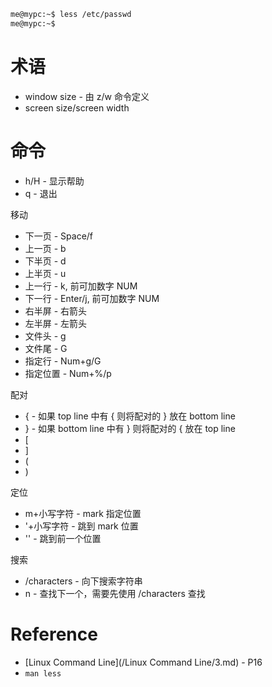 ```bash
me@mypc:~$ less /etc/passwd
me@mypc:~$
```

# 术语

- window size - 由 z/w 命令定义
- screen size/screen width

# 命令

- h/H - 显示帮助
- q - 退出

移动
- 下一页 - Space/f
- 上一页 - b
- 下半页 - d
- 上半页 - u
- 上一行 - k, 前可加数字 NUM
- 下一行 - Enter/j, 前可加数字 NUM
- 右半屏 - 右箭头
- 左半屏 - 左箭头
- 文件头 - g
- 文件尾 - G
- 指定行 - Num+g/G
- 指定位置 - Num+%/p

配对
- { - 如果 top line 中有 { 则将配对的 } 放在 bottom line
- } - 如果 bottom line 中有 } 则将配对的 { 放在 top line
- [
- ]
- (
- )

定位
- m+小写字符 - mark 指定位置
- '+小写字符 - 跳到 mark 位置
- '' - 跳到前一个位置

搜索
- /characters - 向下搜索字符串
- n - 查找下一个，需要先使用 /characters 查找

# Reference

- [Linux Command Line](/Linux Command Line/3.md) - P16
- `man less`